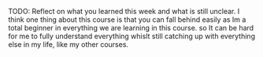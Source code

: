 TODO: Reflect on what you learned this week and what is still unclear.
I think one thing about this course is that you can fall behind easily as Im a total beginner in everything we are learning in this course. so It can be hard for me to fully understand everything whislt still catching up with everything else in my life, like my other courses. 